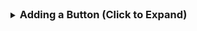 <details markdown="block">
<summary>
    <h3 style="display:inline">Adding a Button (Click to Expand)</h3>
</summary>

1. Right click in the `Hierarchy`
2. Select `UI` > `Button - TextMeshPro`
3. Rename the button (it is bad practice to leave the default name.)

![Add Button](/imgs/UI/02-AddButton.png)

Button's come with a `Text (TMP)` child component nested inside. You can modify
the text on the button by selecting this child in the `Hierarchy` and modifying
it in the `Inspector`. 
{: .note }

</details>